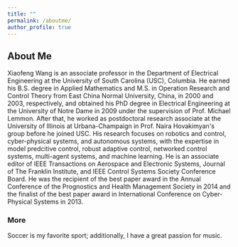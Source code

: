 ```yaml
---
title: ""
permalink: /aboutme/
author_profile: true
---
```


## About Me
Xiaofeng Wang is an associate professor in the Department of Electrical Engineering at the University of South Carolina (USC), Columbia.  He earned his B.S. degree in Applied Mathematics and M.S. in Operation Research and Control Theory from East China Normal University, China, in 2000 and 2003, respectively, and obtained his PhD degree in Electrical Engineering at the University of Notre Dame in 2009 under the supervision of Prof. Michael Lemmon.  After that, he worked as postdoctoral research associate at the University of Illinois at Urbana-Champaign in Prof. Naira Hovakimyan's group before he joined USC.  His research focuses on robotics and control, cyber-physical systems, and autonomous systems, with the expertise in model predcitive control, robust adaptive control, networked control systems, multi-agent systems, and machine learning.  He is an associate editor of IEEE Transactions on Aerospace and Electronic Systems, Journal of The Franklin Institute, and IEEE Control Systems Society Conference Board.  He was the recipient of the best paper award in the Annual Conference of the Prognostics and Health Management Society in 2014 and the finalist of the best paper award in International Conference on Cyber-Physical Systems in 2013.


### More
Soccer is my favorite sport; additionally, I have a great passion for music.   

